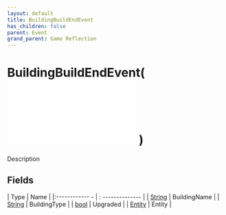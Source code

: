 ```yaml
---
layout: default
title: BuildingBuildEndEvent
has_children: false
parent: Event
grand_parent: Game Reflection
---
```

# BuildingBuildEndEvent( ![ EntityEventBase ](game-reflection/events/entity_event_base.md) )
Description 

## Fields
| Type | Name |
|:------------ - | : -------------- |
| [String](game-reflection/components/string.md) | BuildingName |
| [String](game-reflection/components/string.md) | BuildingType |
| [bool](game-reflection/components/bool.md) | Upgraded |
| [Entity](game-reflection/classes/entity.md) | Entity |
